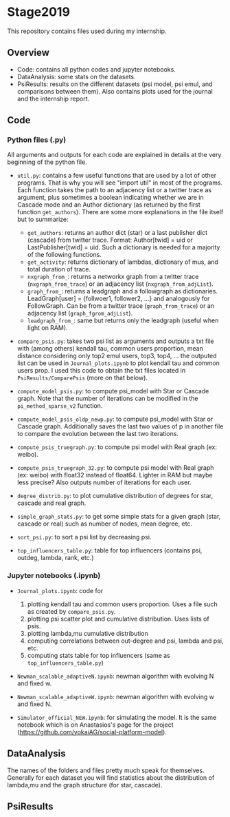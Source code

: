 # Stage2019

This repository contains files used during my internship.

## Overview
- Code: contains all python codes and jupyter notebooks.
- DataAnalysis: some stats on the datasets.
- PsiResults: results on the different datasets (psi model, psi emul, and comparisons between them). Also contains plots used for the journal and the internship report.

## Code

### Python files (.py)
All arguments and outputs for each code are explained in details at the very beginning of the python file.
- `util.py`: contains a few useful functions that are used by a lot of other programs. That is why you will see "import util" in most of the programs. Each function takes the path to an adjacency list or a twitter trace as argument, plus sometimes a boolean indicating whether we are in Cascade mode and an Author dictionary (as returned by the first function `get_authors`). There are some more explanations in the file itself but to summarize:
  - `get_authors`: returns an author dict (star) or a last publisher dict (cascade) from twitter trace. Format: Author[twid] = uid or LastPublisher[twid] = uid. Such a dictionary is needed for a majority of the following functions.
  - `get_activity`: returns dictionary of lambdas, dictionary of mus, and total duration of trace.
  - `nxgraph_from_`: returns a networkx graph from a twitter trace (`nxgraph_from_trace`) or an adjacency list (`nxgraph_from_adjList`).
  - `graph_from_`: returns a leadgraph and a followgraph as dictionaries. LeadGraph[user] = {follwoer1, follower2, ...} and analogously for FollowGraph. Can be from a twitter trace (`graph_from_trace`) or an adjacency list (`graph_fgrom_adjList`).
  - `leadgraph_from_`: same but returns only the leadgraph (useful when light on RAM).
  
- `compare_psis.py`: takes two psi list as arguments and outputs a txt file with (among others) kendall tau, common users proportion, mean distance considering only top2 emul users, top3, top4, ... the outputed list can be used in `Journal_plots.ipynb` to plot kendall tau and common users prop. I used this code to obtain the txt files located in `PsiResults/ComparePsis` (more on that below).

- `compute_model_psis.py`: to compute psi_model with Star or Cascade graph. Note that the number of iterations can be modified in the `pi_method_sparse_v2` function.

- `compute_model_psis_oldp_newp.py`: to compute psi_model with Star or Cascade graph. Additionally saves the last two values of p in another file to compare the evolution between the last two iterations.

- `compute_psis_truegraph.py`: to compute psi model with Real graph (ex: weibo). 

- `compute_psis_truegraph_32.py`: to compute psi model with Real graph (ex: weibo) with float32 instead of float64. Lighter in RAM but maybe less precise? Also outputs number of iterations for each user.

- `degree_distrib.py`: to plot cumulative distribution of degrees for star, cascade and real graph.

- `simple_graph_stats.py`: to get some simple stats for a given graph (star, cascade or real) such as number of nodes, mean degree, etc.

- `sort_psi.py`: to sort a psi list by decreasing psi.

- `top_influencers_table.py`: table for top influencers (contains psi, outdeg, lambda, rank, etc.)


### Jupyter notebooks (.ipynb)
- `Journal_plots.ipynb`: code for 
  1. plotting kendall tau and common users proportion. Uses a file such as created by `compare_psis.py`.
  2. plotting psi scatter plot and cumulative distribution. Uses lists of psis.
  3. plotting lambda,mu cumulative distribution
  4. computing correlations between out-degree and psi, lambda and psi, etc.
  5. computing stats table for top influencers (same as `top_influencers_table.py`)
  
- `Newman_scalable_adaptiveN.ipynb`: newman algorithm with evolving N and fixed w.

- `Newman_scalable_adaptiveW.ipynb`: newman algorithm with evolving w and fixed N.

- `Simulator_official_NEW.ipynb`: for simulating the model. It is the same notebook which is on Anastasios's page for the project (https://github.com/yokaiAG/social-platform-model).


## DataAnalysis
The names of the folders and files pretty much speak for themselves. Generally for each dataset you will find statistics about the distribution of lambda,mu and the graph structure (for star, cascade).


## PsiResults
